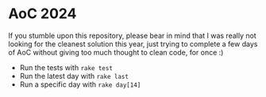 # AoC 2024

If you stumble upon this repository, please bear in mind that I was really not
looking for the cleanest solution this year, just trying to complete a few days
of AoC without giving too much thought to clean code, for once :)

- Run the tests with `rake test`
- Run the latest day with `rake last`
- Run a specific day with `rake day[14]`
